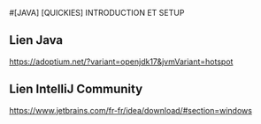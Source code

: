 #[JAVA] [QUICKIES] INTRODUCTION ET SETUP 

## Lien Java
https://adoptium.net/?variant=openjdk17&jvmVariant=hotspot

## Lien IntelliJ Community
https://www.jetbrains.com/fr-fr/idea/download/#section=windows
